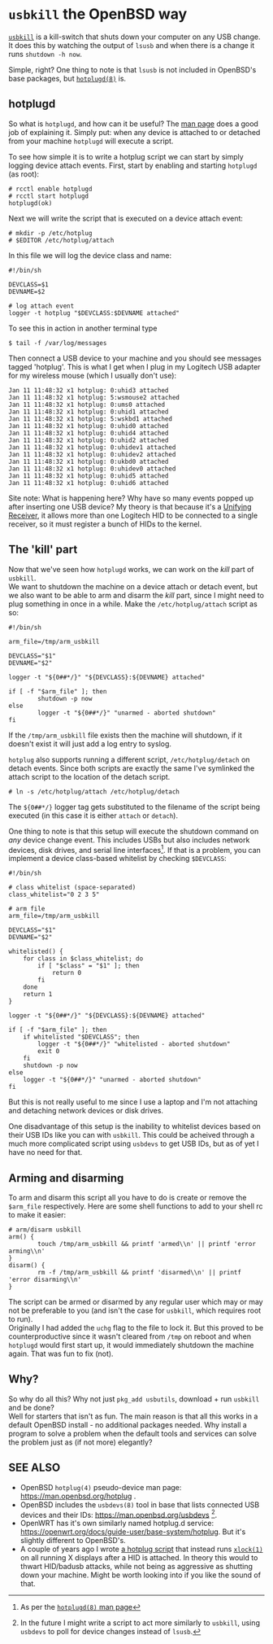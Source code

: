 # `usbkill` the OpenBSD way

[`usbkill`](https://github.com/hephaest0s/usbkill) is a kill-switch that shuts down your computer on any USB change. It does this by watching the output of `lsusb` and when there is a change it runs `shutdown -h now`.

Simple, right? One thing to note is that `lsusb` is not included in OpenBSD's base packages, but [`hotplugd(8)`](https://man.openbsd.org/hotplugd) is.

## hotplugd

So what is `hotplugd`, and how can it be useful? The [man page](https://man.openbsd.org/hotplugd) does a good job of explaining it. Simply put: when any device is attached to or detached from your machine `hotplugd` will execute a script.

To see how simple it is to write a hotplug script we can start by simply logging device attach events. First, start by enabling and starting `hotplugd` (as root):

	# rcctl enable hotplugd
	# rcctl start hotplugd
	hotplugd(ok)

Next we will write the script that is executed on a device attach event:

	# mkdir -p /etc/hotplug
	# $EDITOR /etc/hotplug/attach

In this file we will log the device class and name:

	#!/bin/sh
	
	DEVCLASS=$1
	DEVNAME=$2
	
	# log attach event
	logger -t hotplug "$DEVCLASS:$DEVNAME attached"

To see this in action in another terminal type

	$ tail -f /var/log/messages

Then connect a USB device to your machine and you should see messages tagged 'hotplug'. This is what I get when I plug in my Logitech USB adapter for my wireless mouse (which I usually don't use):

	Jan 11 11:48:32 x1 hotplug: 0:uhid3 attached
	Jan 11 11:48:32 x1 hotplug: 5:wsmouse2 attached
	Jan 11 11:48:32 x1 hotplug: 0:ums0 attached
	Jan 11 11:48:32 x1 hotplug: 0:uhid1 attached
	Jan 11 11:48:32 x1 hotplug: 5:wskbd1 attached
	Jan 11 11:48:32 x1 hotplug: 0:uhid0 attached
	Jan 11 11:48:32 x1 hotplug: 0:uhid4 attached
	Jan 11 11:48:32 x1 hotplug: 0:uhid2 attached
	Jan 11 11:48:32 x1 hotplug: 0:uhidev1 attached
	Jan 11 11:48:32 x1 hotplug: 0:uhidev2 attached
	Jan 11 11:48:32 x1 hotplug: 0:ukbd0 attached
	Jan 11 11:48:32 x1 hotplug: 0:uhidev0 attached
	Jan 11 11:48:32 x1 hotplug: 0:uhid5 attached
	Jan 11 11:48:32 x1 hotplug: 0:uhid6 attached

Site note: What is happening here? Why have so many events popped up after inserting one USB device? My theory is that because it's a [Unifying Receiver](https://www.logitech.com/product/unifying-receiver-usb), it allows more than one Logitech HID to be connected to a single receiver, so it must register a bunch of HIDs to the kernel.

## The 'kill' part

Now that we've seen how `hotplugd` works, we can work on the _kill_ part of `usbkill`.  
We want to shutdown the machine on a device attach or detach event, but we also want to be able to arm and disarm the _kill_ part, since I might need to plug something in once in a while. Make the `/etc/hotplug/attach` script as so:

	#!/bin/sh
	
	arm_file=/tmp/arm_usbkill
	 
	DEVCLASS="$1"
	DEVNAME="$2"
	
	logger -t "${0##*/}" "${DEVCLASS}:${DEVNAME} attached"
	
	if [ -f "$arm_file" ]; then
	        shutdown -p now
	else
	        logger -t "${0##*/}" "unarmed - aborted shutdown"
	fi

If the `/tmp/arm_usbkill` file exists then the machine will shutdown, if it doesn't exist it will just add a log entry to syslog.

`hotplug` also supports running a different script, `/etc/hotplug/detach` on detach events. Since both scripts are exactly the same I've symlinked the attach script to the location of the detach script.

	# ln -s /etc/hotplug/attach /etc/hotplug/detach

The `${0##*/}` logger tag gets substituted to the filename of the script being executed (in this case it is either `attach` or `detach`).

One thing to note is that this setup will execute the shutdown command on _any_ device change event. This includes USBs but also includes network devices, disk drives, and serial line interfaces[^1]. If that is a problem, you can implement a device class-based whitelist by checking `$DEVCLASS`:

	#!/bin/sh
	
	# class whitelist (space-separated)
	class_whitelist="0 2 3 5"
	
	# arm file
	arm_file=/tmp/arm_usbkill
	
	DEVCLASS="$1"
	DEVNAME="$2"
	
	whitelisted() {
		for class in $class_whitelist; do
			if [ "$class" = "$1" ]; then
				return 0
			fi
		done
		return 1
	}
	
	logger -t "${0##*/}" "${DEVCLASS}:${DEVNAME} attached"
	
	if [ -f "$arm_file" ]; then
		if whitelisted "$DEVCLASS"; then
			logger -t "${0##*/}" "whitelisted - aborted shutdown"
			exit 0
		fi
		shutdown -p now
	else
		logger -t "${0##*/}" "unarmed - aborted shutdown"
	fi


But this is not really useful to me since I use a laptop and I'm not attaching and detaching network devices or disk drives.

One disadvantage of this setup is the inability to whitelist devices based on their USB IDs like you can with `usbkill`. This could be acheived through a much more complicated script using `usbdevs` to get USB IDs, but as of yet I have no need for that.

## Arming and disarming

To arm and disarm this script all you have to do is create or remove the `$arm_file` respectively. Here are some shell functions to add to your shell rc to make it easier:

	# arm/disarm usbkill
	arm() {
	        touch /tmp/arm_usbkill && printf 'armed\\n' || printf 'error arming\\n'
	}
	disarm() {
	        rm -f /tmp/arm_usbkill && printf 'disarmed\\n' || printf 'error disarming\\n'
	}

The script can be armed or disarmed by any regular user which may or may not be preferable to you (and isn't the case for `usbkill`, which requires root to run).  
Originally I had added the `uchg` flag to the file to lock it. But this proved to be counterproductive since it wasn't cleared from `/tmp` on reboot and when `hotplugd` would first start up, it would immediately shutdown the machine again. That was fun to fix (not).

## Why?

So why do all this? Why not just `pkg_add usbutils`, download + run `usbkill` and be done?  
Well for starters that isn't as fun. The main reason is that all this works in a default OpenBSD install - no additional packages needed. Why install a program to solve a problem when the default tools and services can solve the problem just as (if not more) elegantly?

## SEE ALSO

* OpenBSD `hotplug(4)` pseudo-device man page: https://man.openbsd.org/hotplug .
* OpenBSD includes the `usbdevs(8)` tool in base that lists connected USB devices and their IDs: https://man.openbsd.org/usbdevs [^2].
* OpenWRT has it's own similarly named hotplug.d service: https://openwrt.org/docs/guide-user/base-system/hotplug. But it's slightly different to OpenBSD's.
* A couple of years ago I wrote [a hotplug script](https://github.com/e-zk/hidlock) that instead runs [`xlock(1)`](https://man.openbsd.org/xlock) on all running X displays after a HID is attached. In theory this would to thwart HID/badusb attacks, while not being as aggressive as shutting down your machine. Might be worth looking into if you like the sound of that.

[^1]: As per the [`hotplugd(8)` man page](https://man.openbsd.org/hotplugd)
[^2]: In the future I might write a script to act more similarly to `usbkill`, using `usbdevs` to poll for device changes instead of `lsusb`.

